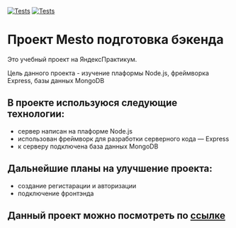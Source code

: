 [![Tests](../../actions/workflows/tests-13-sprint.yml/badge.svg)](../../actions/workflows/tests-13-sprint.yml) [![Tests](../../actions/workflows/tests-14-sprint.yml/badge.svg)](../../actions/workflows/tests-14-sprint.yml)
# Проект Mesto подготовка бэкенда

Это учебный проект на ЯндексПрактикум. 

Цель данного проекта - изучение плаформы Node.js, фреймворка Express, базы данных MongoDB

## В проекте используюся следующие технологии:

* сервер написан на плаформе Node.js
* использован фреймворк для разработки серверного кода — Express
* к серверу подключена база данных MongoDB

## Дальнейшие планы на улучшение проекта:
- создание регистарации и авторизации
- подключение фронтэнда

## Данный проект можно поcмотреть по [ссылке](https://github.com/Alina777ps/express-mesto-gha.git)

